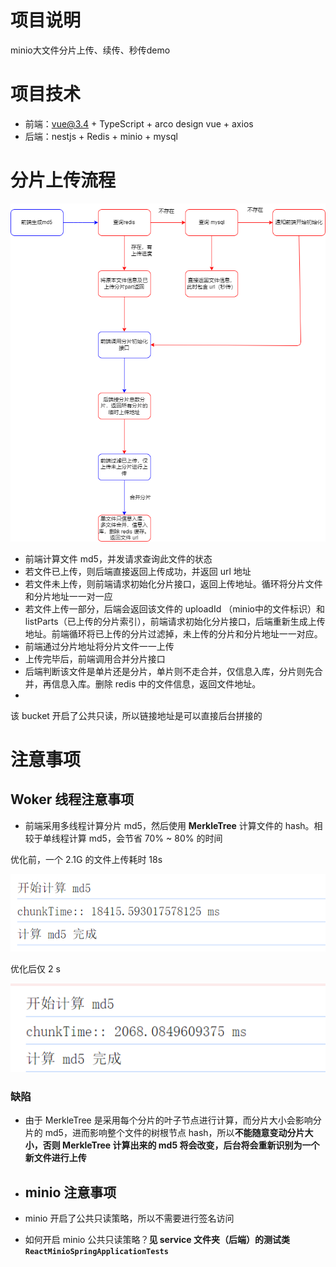 # 项目说明

minio大文件分片上传、续传、秒传demo

# 项目技术

- 前端：vue@3.4 + TypeScript + arco design vue + axios
- 后端：nestjs + Redis + minio  + mysql

# 分片上传流程

![上传流程](./images/multi-part-upload.png)

- 前端计算文件 md5，并发请求查询此文件的状态
- 若文件已上传，则后端直接返回上传成功，并返回 url 地址
- 若文件未上传，则前端请求初始化分片接口，返回上传地址。循环将分片文件和分片地址一一对一应
- 若文件上传一部分，后端会返回该文件的 uploadId （minio中的文件标识）和 listParts（已上传的分片索引），前端请求初始化分片接口，后端重新生成上传地址。前端循环将已上传的分片过滤掉，未上传的分片和分片地址一一对应。
- 前端通过分片地址将分片文件一一上传
- 上传完毕后，前端调用合并分片接口
- 后端判断该文件是单片还是分片，单片则不走合并，仅信息入库，分片则先合并，再信息入库。删除 redis 中的文件信息，返回文件地址。
- 
该 bucket 开启了公共只读，所以链接地址是可以直接后台拼接的

# 注意事项

## Woker 线程注意事项

- 前端采用多线程计算分片 md5，然后使用 **MerkleTree** 计算文件的 hash。相较于单线程计算 md5，会节省 70% ~ 80% 的时间 

优化前，一个 2.1G 的文件上传耗时 18s

![](./images/normal-md5.png)

优化后仅 2 s

![](./images/worker-md5.png)

### 缺陷

- 由于 MerkleTree 是采用每个分片的叶子节点进行计算，而分片大小会影响分片的 md5，进而影响整个文件的树根节点 hash，所以**不能随意变动分片大小，否则 MerkleTree 计算出来的 md5 将会改变，后台将会重新识别为一个新文件进行上传**

- ## minio 注意事项

- minio 开启了公共只读策略，所以不需要进行签名访问
- 如何开启 minio 公共只读策略？**见 service 文件夹（后端）的测试类 `ReactMinioSpringApplicationTests`**
